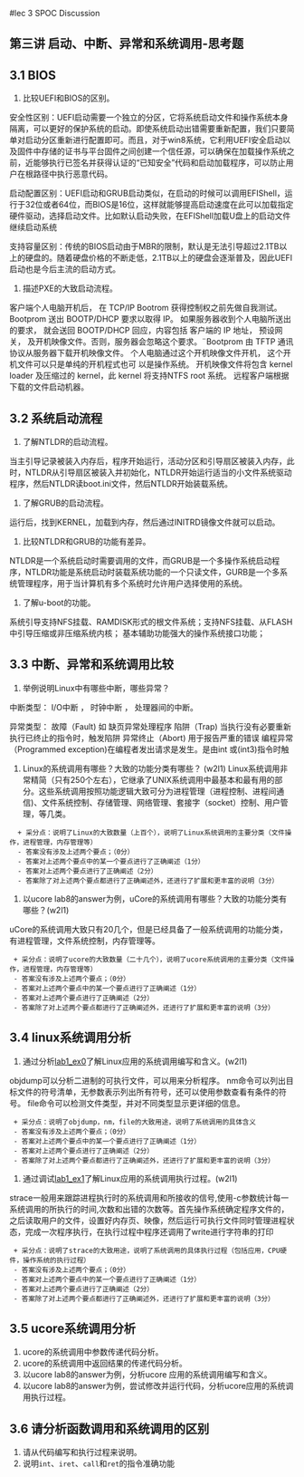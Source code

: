 #lec 3 SPOC Discussion

## 第三讲 启动、中断、异常和系统调用-思考题

## 3.1 BIOS
 1. 比较UEFI和BIOS的区别。
 
安全性区别：UEFI启动需要一个独立的分区，它将系统启动文件和操作系统本身隔离，可以更好的保护系统的启动。即使系统启动出错需要重新配置，我们只要简单对启动分区重新进行配置即可。而且，对于win8系统，它利用UEFI安全启动以及固件中存储的证书与平台固件之间创建一个信任源，可以确保在加载操作系统之前，近能够执行已签名并获得认证的“已知安全”代码和启动加载程序，可以防止用户在根路径中执行恶意代码。

启动配置区别：UEFI启动和GRUB启动类似，在启动的时候可以调用EFIShell，运行于32位或者64位，而BIOS是16位，这样就能够提高启动速度在此可以加载指定硬件驱动，选择启动文件。比如默认启动失败，在EFIShell加载U盘上的启动文件继续启动系统

支持容量区别：传统的BIOS启动由于MBR的限制，默认是无法引导超过2.1TB以上的硬盘的。随着硬盘价格的不断走低，2.1TB以上的硬盘会逐渐普及，因此UEFI启动也是今后主流的启动方式。


 1. 描述PXE的大致启动流程。

 客户端个人电脑开机后， 在 TCP/IP Bootrom 获得控制权之前先做自我测试。
 Bootprom 送出 BOOTP/DHCP 要求以取得 IP。
如果服务器收到个人电脑所送出的要求， 就会送回 BOOTP/DHCP 回应，内容包括
客户端的 IP 地址， 预设网关， 及开机映像文件。否则，服务器会忽略这个要求。¨Bootprom 由 TFTP 通讯协议从服务器下载开机映像文件。
个人电脑通过这个开机映像文件开机， 这个开机文件可以只是单纯的开机程式也可
以是操作系统。
开机映像文件将包含 kernel loader 及压缩过的 kernel，此 kernel 将支持NTFS root
系统。
远程客户端根据下载的文件启动机器。

## 3.2 系统启动流程
 1. 了解NTLDR的启动流程。
 
当主引导记录被装入内存后，程序开始运行，活动分区和引导扇区被装入内存，此时，NTLDR从引导扇区被装入并初始化，NTLDR开始运行适当的小文件系统驱动程序，然后NTLDR读boot.ini文件，然后NTLDR开始装载系统。
 
 1. 了解GRUB的启动流程。
 
运行后，找到KERNEL，加载到内存，然后通过INITRD镜像文件就可以启动。

 1. 比较NTLDR和GRUB的功能有差异。
 
NTLDR是一个系统启动时需要调用的文件，而GRUB是一个多操作系统启动程序，NTLDR功能是系统启动时装载系统功能的一个只读文件，GURB是一个多系统管理程序，用于当计算机有多个系统时允许用户选择使用的系统。

 1. 了解u-boot的功能。
 
系统引导支持NFS挂载、RAMDISK形式的根文件系统；支持NFS挂载、从FLASH中引导压缩或非压缩系统内核；
基本辅助功能强大的操作系统接口功能；

## 3.3 中断、异常和系统调用比较
 1. 举例说明Linux中有哪些中断，哪些异常？

中断类型：
I/O中断 ，
时钟中断 ，
处理器间的中断。


异常类型：
故障（Fault) 如 缺页异常处理程序
陷阱（Trap) 当执行没有必要重新执行已终止的指令时，触发陷阱
异常终止（Abort) 用于报告严重的错误
编程异常 （Programmed exception)在编程者发出请求是发生。是由int 或(int3)指令时触

 1. Linux的系统调用有哪些？大致的功能分类有哪些？  (w2l1)
Linux系统调用非常精简（只有250个左右），它继承了UNIX系统调用中最基本和最有用的部分。这些系统调用按照功能逻辑大致可分为进程管理（进程控制、进程间通信)、文件系统控制、存储管理、网络管理、套接字（socket）控制、用户管理，等几类。

```
  + 采分点：说明了Linux的大致数量（上百个），说明了Linux系统调用的主要分类（文件操作，进程管理，内存管理等）
  - 答案没有涉及上述两个要点；（0分）
  - 答案对上述两个要点中的某一个要点进行了正确阐述（1分）
  - 答案对上述两个要点进行了正确阐述（2分）
  - 答案除了对上述两个要点都进行了正确阐述外，还进行了扩展和更丰富的说明（3分）
 ```
 
 1. 以ucore lab8的answer为例，uCore的系统调用有哪些？大致的功能分类有哪些？(w2l1)
 
 uCore的系统调用大致只有20几个，但是已经具备了一般系统调用的功能分类，有进程管理，文件系统控制，内存管理等。
 
 ```
  + 采分点：说明了ucore的大致数量（二十几个），说明了ucore系统调用的主要分类（文件操作，进程管理，内存管理等）
  - 答案没有涉及上述两个要点；（0分）
  - 答案对上述两个要点中的某一个要点进行了正确阐述（1分）
  - 答案对上述两个要点进行了正确阐述（2分）
  - 答案除了对上述两个要点都进行了正确阐述外，还进行了扩展和更丰富的说明（3分）
 ```
 
## 3.4 linux系统调用分析
 1. 通过分析[lab1_ex0](https://github.com/chyyuu/ucore_lab/blob/master/related_info/lab1/lab1-ex0.md)了解Linux应用的系统调用编写和含义。(w2l1)
 
objdump可以分析二进制的可执行文件，可以用来分析程序。 nm命令可以列出目标文件的符号清单，无参数表示列出所有符号，还可以使用参数查看有条件的符号。 file命令可以检测文件类型，并对不同类型显示更详细的信息。

 ```
  + 采分点：说明了objdump，nm，file的大致用途，说明了系统调用的具体含义
  - 答案没有涉及上述两个要点；（0分）
  - 答案对上述两个要点中的某一个要点进行了正确阐述（1分）
  - 答案对上述两个要点进行了正确阐述（2分）
  - 答案除了对上述两个要点都进行了正确阐述外，还进行了扩展和更丰富的说明（3分）
 
 ```
 
 1. 通过调试[lab1_ex1](https://github.com/chyyuu/ucore_lab/blob/master/related_info/lab1/lab1-ex1.md)了解Linux应用的系统调用执行过程。(w2l1)
 
strace一般用来跟踪进程执行时的系统调用和所接收的信号,使用-c参数统计每一系统调用的所执行的时间,次数和出错的次数等。首先操作系统确定程序文件的，之后读取用户的文件，设置好内存页、映像，然后运行可执行文件同时管理进程状态，完成一次程序执行，在执行过程中程序还调用了write进行字符串的打印
 ```
  + 采分点：说明了strace的大致用途，说明了系统调用的具体执行过程（包括应用，CPU硬件，操作系统的执行过程）
  - 答案没有涉及上述两个要点；（0分）
  - 答案对上述两个要点中的某一个要点进行了正确阐述（1分）
  - 答案对上述两个要点进行了正确阐述（2分）
  - 答案除了对上述两个要点都进行了正确阐述外，还进行了扩展和更丰富的说明（3分）
 ```
 
## 3.5 ucore系统调用分析
 1. ucore的系统调用中参数传递代码分析。
 1. ucore的系统调用中返回结果的传递代码分析。
 1. 以ucore lab8的answer为例，分析ucore 应用的系统调用编写和含义。
 1. 以ucore lab8的answer为例，尝试修改并运行代码，分析ucore应用的系统调用执行过程。
 
## 3.6 请分析函数调用和系统调用的区别
 1. 请从代码编写和执行过程来说明。
   1. 说明`int`、`iret`、`call`和`ret`的指令准确功能
 
